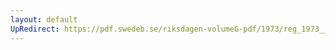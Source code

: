 ```yaml
---
layout: default
UpRedirect: https://pdf.swedeb.se/riksdagen-volumeG-pdf/1973/reg_1973__reg_01/reg_1973__reg_01_0175.pdf
---
```

